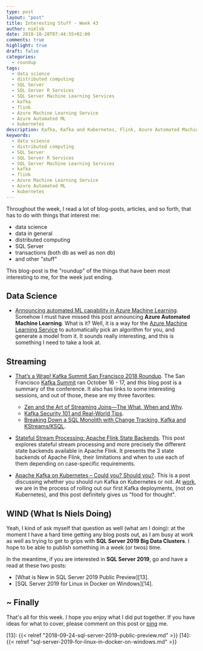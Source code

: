 ```yaml
---
type: post
layout: "post"
title: Interesting Stuff - Week 43
author: nielsb
date: 2018-10-28T07:44:55+02:00
comments: true
highlight: true
draft: false
categories:
  - roundup
tags:
  - data science
  - distributed computing
  - SQL Server
  - SQL Server R Services
  - SQL Server Machine Learning Services
  - kafka
  - flink
  - Azure Machine Learning Service
  - Azure Automated ML
  - kubernetes
description: Kafka, Kafka and Kubernetes, Flink, Azure Automated Machine Learning, and other topics.
keywords:
  - data science
  - distributed computing
  - SQL Server
  - SQL Server R Services
  - SQL Server Machine Learning Services
  - kafka
  - flink
  - Azure Machine Learning Service
  - Azure Automated ML
  - kubernetes   
---
```


Throughout the week, I read a lot of blog-posts, articles, and so forth, that has to do with things that interest me:

* data science
* data in general
* distributed computing
* SQL Server
* transactions (both db as well as non db)
* and other "stuff"

This blog-post is the "roundup" of the things that have been most interesting to me, for the week just ending.

<!--more-->

## Data Science

* [Announcing automated ML capability in Azure Machine Learning][1]. Somehow I must have missed this post announcing **Azure Automated Machine Learning**. What is it? Well, it is a way for the [Azure Machine Learning Service][2] to automatically pick an algorithm for you, and generate a model from it. It sounds really interesting, and this is something I need to take a look at.

## Streaming

* [That’s a Wrap! Kafka Summit San Francisco 2018 Roundup][3]. The San Francisco [Kafka Summit][4] ran October 16 - 17, and this blog post is a summary of the conference. It also has links to some interesting sessions, and out of those, these are my three favorites:

    * [Zen and the Art of Streaming Joins—The What, When and Why][5].
    * [Kafka Security 101 and Real-World Tips][6].
    * [Breaking Down a SQL Monolith with Change Tracking, Kafka and KStreams/KSQL][7].

* [Stateful Stream Processing: Apache Flink State Backends][8]. This post explores stateful stream processing and more precisely the different state backends available in Apache Flink. It presents the 3 state backends of Apache Flink, their limitations and when to use each of them depending on case-specific requirements.
* [Apache Kafka on Kubernetes – Could you? Should you?][9]. This is a post discussing whether you should run Kafka on Kubernetes or not. At [work](/derivco), we are in the process of rolling out our first Kafka deployments, (not on Kubernetes), and this post definitely gives us "food for thought".

## WIND (What Is Niels Doing)

Yeah, I kind of ask myself that question as well (what am I doing): at the moment I have a hard time getting any blog posts out, as I am busy at work as well as trying to get to grips with **SQL Server 2019 Big Data Clusters**. I hope to be able to publish something in a week (or twos) time.

In the meantime, if you are interested in **SQL Server 2019**, go and have a read at these two posts:

* [What is New in SQL Server 2019 Public Preview][13].
* [SQL Server 2019 for Linux in Docker on Windows][14].

## ~ Finally

That's all for this week. I hope you enjoy what I did put together. If you have ideas for what to cover, please comment on this post or [ping][ma] me.

[ma]: mailto:niels.it.berglund@gmail.com
[mp]: https://blog.acolyer.org
[iq]: https://www.infoq.com/
[ew]: http://sqlonice.com/
[re]: http://blog.revolutionanalytics.com
[sqsk]: https://www.sqlskills.com
[mdaveyblog]: https://mdavey.wordpress.com/
[charlblog]: https://charlla.com/

[jovpop]: https://twitter.com/JovanPop_MSFT
[bobw]: https://twitter.com/bobwardms
[revod]: https://twitter.com/revodavid
[lonny]: https://twitter.com/sqL_handLe
[ewtw]: https://twitter.com/sqlOnIce
[buckw]: https://twitter.com/BuckWoodyMSFT
[mattw]: https://twitter.com/matthewwarren
[murba]: https://twitter.com/muratdemirbas
[daveda]: https://twitter.com/davidthecoder
[adcol]: https://twitter.com/adriancolyer
[jesrod]: https://twitter.com/jrdothoughts
[tomaz]: https://twitter.com/tomaz_tsql
[dataart]: https://twitter.com/dataartisans
[luis]: https://twitter.com/luis_de_sousa
[benstop]: https://twitter.com/benstopford
[conflu]: https://twitter.com/confluentinc
[tylert]: https://twitter.com/tyler_treat
[andrewng]: https://twitter.com/AndrewYNg
[lawr]: https://twitter.com/bytezn
[jue]: https://twitter.com/b0rk
[yan]: https://twitter.com/theburningmonk
[danny]: https://twitter.com/g9yuayon
[rmoff]: https://twitter.com/rmoff
[ryansw]: https://twitter.com/ryanswanstrom
[pabloc]: https://twitter.com/pabloc_ds
[mklep]: https://twitter.com/martinkl
[mdavey]: https://twitter.com/matt_davey
[jboner]: https://twitter.com/jboner
[joeduff]: https://twitter.com/funcOfJoe
[charl]: https://twitter.com/charllamprecht
[dbricks]: https://twitter.com/databricks
[adsit]: https://twitter.com/SitnikAdam
[vicky]: https://twitter.com/vickyharp

[1]: https://azure.microsoft.com/en-us/blog/announcing-automated-ml-capability-in-azure-machine-learning/
[2]: https://azure.microsoft.com/en-us/services/machine-learning-service/
[3]: https://www.confluent.io/blog/kafka-summit-san-francisco-2018-roundup
[4]: https://kafka-summit.org/events/kafka-summit-san-francisco-2018/
[5]: https://www.confluent.io/kafka-summit-sf18/zen-and-the-art-of-streaming-joins
[6]: https://www.confluent.io/kafka-summit-sf18/kafka-security-101-and-real-world-tips
[7]: https://www.confluent.io/kafka-summit-sf18/breaking-down-a-sql-monolith
[8]: https://data-artisans.com/blog/stateful-stream-processing-apache-flink-state-backends
[9]: https://www.confluent.io/blog/apache-kafka-kubernetes-could-you-should-you
[13]: {{< relref "2018-09-24-sql-server-2019-public-preview.md" >}}
[14]: {{< relref "sql-server-2019-for-linux-in-docker-on-windows.md" >}}

